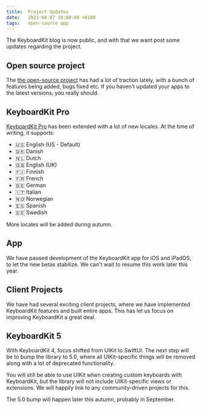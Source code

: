 ```yaml
---
title:  Project Updates
date:   2021-08-07 18:00:00 +0100
tags:   open-source app
---
```


The KeyboardKit blog is now public, and with that we want post some updates regarding the project.


## Open source project

The [the open-source project]({{site.github_url}}) has had a lot of traction lately, with a bunch of features being added, bugs fixed etc. If you haven't updated your apps to the latest versions, you really should.


## KeyboardKit Pro

[KeyboardKit Pro](/pro) has been extended with a lot of new locales. At the time of writing, it supports:

* 🇺🇸 English (US - Default)
* 🇩🇰 Danish
* 🇳🇱 Dutch
* 🇬🇧 English (UK)
* 🇫🇮 Finnish
* 🇫🇷 French
* 🇩🇪 German
* 🇮🇹 Italian
* 🇳🇴 Norwegian
* 🇪🇸 Spanish
* 🇸🇪 Swedish

More locales will be added during autumn.


## App

We have paused development of the KeyboardKit app for iOS and iPadOS, to let the new betas stabilize. We can't wait to resume this work later this year.


## Client Projects

We have had several exciting client projects, where we have implemented KeyboardKit features and built entire apps. This has let us focus on improving KeyboardKit a great deal.


## KeyboardKit 5

With KeyboardKit 4, focus shifted from UIKit to SwiftUI. The next step will be to bump the library to 5.0, where all UIKit-specific things will be removed along with a lot of deprecated functionality.

You will still be able to use UIKit when creating custom keyboards with KeyboardKit, but the library will not include UIKit-specific views or extensions. We will happily link to any community-driven projects for this.

The 5.0 bump will happen later this autumn, probably in September.